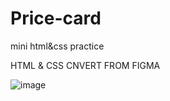# Price-card
mini html&amp;css practice

HTML & CSS CNVERT FROM FIGMA

![image](https://github.com/webkadirlivi/Price-card/assets/114938890/97321bd3-9d5b-4607-9ef7-31f1cd3f5785)

